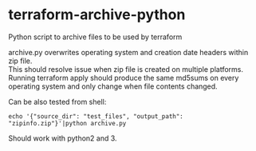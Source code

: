 # terraform-archive-python
Python script to archive files to be used by terraform

archive.py overwrites operating system and creation date headers within zip file.  
This should resolve issue when zip file is created on multiple platforms.  
Running terraform apply should produce the same md5sums on every operating system and only change when file contents changed.  

Can be also tested from shell:

`echo '{"source_dir": "test_files", "output_path": "zipinfo.zip"}'|python archive.py`

Should work with python2 and 3. 
